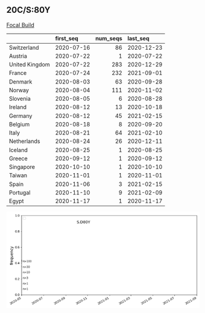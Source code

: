 

## 20C/S:80Y
[Focal Build](https://nextstrain.org/groups/neherlab/ncov/S.D80Y?f_region=Europe)

|                | first_seq   |   num_seqs | last_seq   |
|:---------------|:------------|-----------:|:-----------|
| Switzerland    | 2020-07-16  |         86 | 2020-12-23 |
| Austria        | 2020-07-22  |          1 | 2020-07-22 |
| United Kingdom | 2020-07-22  |        283 | 2020-12-29 |
| France         | 2020-07-24  |        232 | 2021-09-01 |
| Denmark        | 2020-08-03  |         63 | 2020-09-28 |
| Norway         | 2020-08-04  |        111 | 2020-11-02 |
| Slovenia       | 2020-08-05  |          6 | 2020-08-28 |
| Ireland        | 2020-08-12  |         13 | 2020-10-18 |
| Germany        | 2020-08-12  |         45 | 2021-02-15 |
| Belgium        | 2020-08-18  |          8 | 2020-09-20 |
| Italy          | 2020-08-21  |         64 | 2021-02-10 |
| Netherlands    | 2020-08-24  |         26 | 2020-12-11 |
| Iceland        | 2020-08-25  |          1 | 2020-08-25 |
| Greece         | 2020-09-12  |          1 | 2020-09-12 |
| Singapore      | 2020-10-10  |          1 | 2020-10-10 |
| Taiwan         | 2020-11-01  |          1 | 2020-11-01 |
| Spain          | 2020-11-06  |          3 | 2021-02-15 |
| Portugal       | 2020-11-10  |          9 | 2021-02-09 |
| Egypt          | 2020-11-17  |          1 | 2020-11-17 |

![Overall trends S.D80Y](/overall_trends_figures/overall_trends_S.D80Y.png)